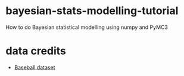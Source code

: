 # bayesian-stats-modelling-tutorial
How to do Bayesian statistical modelling using numpy and PyMC3


# data credits

- [Baseball dataset](http://www.seanlahman.com/baseball-archive/statistics/)
